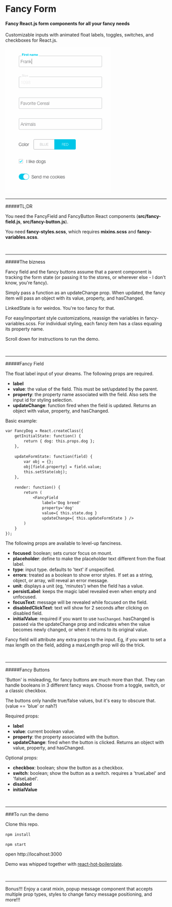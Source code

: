 
# Fancy Form

#### Fancy React.js form components for all your fancy needs

Customizable inputs with animated float labels, toggles, switches, and checkboxes for React.js.

![image](https://raw.githubusercontent.com/emmya/fancy-fields/master/src/images/fancyexample2.gif)


---

#####TL;DR

You need the FancyField and FancyButton React components (**src/fancy-field.js**, **src/fancy-button.js**).

You need **fancy-styles.scss**, which requires **mixins.scss** and **fancy-variables.scss**. 


<br>

---

#####The bizness

Fancy field and the fancy buttons assume that a parent component is tracking the form state (or passing it to the stores, or wherever else - I don't know, you're fancy). 

Simply pass a function as an updateChange prop. When updated, the fancy item will pass an object with its value, property, and hasChanged. 

LinkedState is for weirdos. You're too fancy for that. 

For easy/important style customizations, reassign the variables in fancy-variables.scss.  For individual styling, each fancy item has a class equaling its property name. 

Scroll down for instructions to run the demo.

<br>

---

#####Fancy Field

The float label input of your dreams. The following props are required.

- **label**
- **value**: the value of the field. This must be set/updated by the parent.
- **property**: the property name associated with the field. Also sets the input id for styling selection.
- **updateChange**: function fired when the field is updated. Returns an object with value, property, and hasChanged.

Basic example:

```
var FancyDog = React.createClass({
    getInitialState: function() {
        return { dog: this.props.dog };
    },

    updateFormState: function(field) {
        var obj = {};
        obj[field.property] = field.value;
        this.setState(obj);
    },

    render: function() {
        return (
            <FancyField 
                label='Dog breed' 
                property='dog'
                value={ this.state.dog }
                updateChange={ this.updateFormState } />
        )
    }
});
```


The following props are available to level-up fanciness.

- **focused**: boolean; sets cursor focus on mount.
- **placeholder**: define to make the placeholder text different from the float label.
- **type**: input type. defaults to 'text' if unspecified.
- **errors**: treated as a boolean to show error styles. If set as a string, object, or array, will reveal an error message.
- **unit**: displays a unit (eg, 'minutes') when the field has a value.
- **persistLabel**: keeps the magic label revealed even when empty and unfocused.
- **focusText**: message will be revealed while focused on the field.
- **disabledClickText**: text will show for 2 seconds after clicking on disabled field.
- **initialValue**: required if you want to use ```hasChanged```. hasChanged is passed via the updateChange prop and indicates when the value becomes newly changed, or when it returns to its original value.

Fancy field will attribute any extra props to the input. Eg, if you want to set a max length on the field, adding a maxLength prop will do the trick.

<br>

---


#####Fancy Buttons

'Button' is misleading, for fancy buttons are much more than that. They can handle booleans in 3 different fancy ways. Choose from a toggle, switch, or a classic checkbox.

The buttons only handle true/false values, but it's easy to obscure that. (value == 'blue' or nah?)

Required props:

- **label**
- **value**: current boolean value.
- **property**: the property associated with the button.
- **updateChange**: fired when the button is clicked. Returns an object with value, property, and hasChanged.

Optional props:

- **checkbox**: boolean; show the button as a checkbox.
- **switch**: boolean; show the button as a switch. requires a 'trueLabel' and 'falseLabel'.
- **disabled**
- **initialValue**

<br>

---

###To run the demo

Clone this repo.

```npm install```

```npm start```

open http://localhost:3000


Demo was whipped together with [react-hot-boilerplate](https://github.com/gaearon/react-hot-boilerplate).


<br>
 
---

Bonus!!! Enjoy a carat mixin, popup message component that accepts multiple prop types, styles to change fancy message positioning, and more!!!